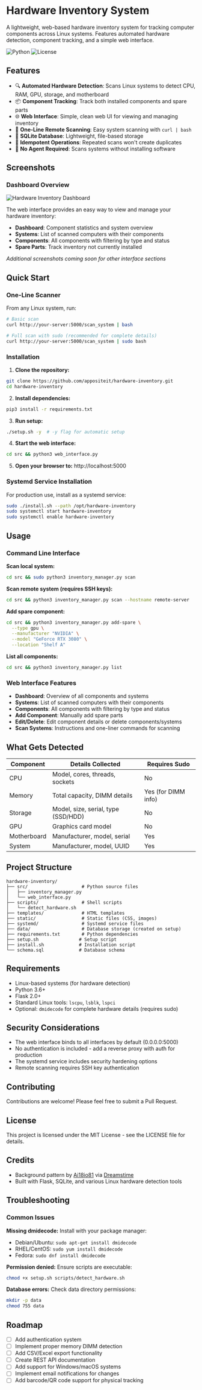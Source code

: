 # Hardware Inventory System

A lightweight, web-based hardware inventory system for tracking computer components across Linux systems. Features automated hardware detection, component tracking, and a simple web interface.

![Python](https://img.shields.io/badge/python-3.6+-blue.svg)
![License](https://img.shields.io/badge/license-MIT-green.svg)

## Features

- 🔍 **Automated Hardware Detection**: Scans Linux systems to detect CPU, RAM, GPU, storage, and motherboard
- 📦 **Component Tracking**: Track both installed components and spare parts
- 🌐 **Web Interface**: Simple, clean web UI for viewing and managing inventory
- 🚀 **One-Line Remote Scanning**: Easy system scanning with `curl | bash`
- 💾 **SQLite Database**: Lightweight, file-based storage
- 🔄 **Idempotent Operations**: Repeated scans won't create duplicates
- 🔧 **No Agent Required**: Scans systems without installing software

## Screenshots

### Dashboard Overview
![Hardware Inventory Dashboard](doc/homepage.png)

The web interface provides an easy way to view and manage your hardware inventory:
- **Dashboard**: Component statistics and system overview
- **Systems**: List of scanned computers with their components  
- **Components**: All components with filtering by type and status
- **Spare Parts**: Track inventory not currently installed

*Additional screenshots coming soon for other interface sections*

## Quick Start

### One-Line Scanner

From any Linux system, run:

```bash
# Basic scan
curl http://your-server:5000/scan_system | bash

# Full scan with sudo (recommended for complete details)
curl http://your-server:5000/scan_system | sudo bash
```

### Installation

1. **Clone the repository:**
```bash
git clone https://github.com/appositeit/hardware-inventory.git
cd hardware-inventory
```

2. **Install dependencies:**
```bash
pip3 install -r requirements.txt
```

3. **Run setup:**
```bash
./setup.sh -y  # -y flag for automatic setup
```

4. **Start the web interface:**
```bash
cd src && python3 web_interface.py
```

5. **Open your browser to:** http://localhost:5000

### Systemd Service Installation

For production use, install as a systemd service:

```bash
sudo ./install.sh --path /opt/hardware-inventory
sudo systemctl start hardware-inventory
sudo systemctl enable hardware-inventory
```

## Usage

### Command Line Interface

**Scan local system:**
```bash
cd src && sudo python3 inventory_manager.py scan
```

**Scan remote system (requires SSH keys):**
```bash
cd src && python3 inventory_manager.py scan --hostname remote-server
```

**Add spare component:**
```bash
cd src && python3 inventory_manager.py add-spare \
  --type gpu \
  --manufacturer "NVIDIA" \
  --model "GeForce RTX 3080" \
  --location "Shelf A"
```

**List all components:**
```bash
cd src && python3 inventory_manager.py list
```

### Web Interface Features

- **Dashboard**: Overview of all components and systems
- **Systems**: List of scanned computers with their components
- **Components**: All components with filtering by type and status
- **Add Component**: Manually add spare parts
- **Edit/Delete**: Edit component details or delete components/systems
- **Scan Systems**: Instructions and one-liner commands for scanning

## What Gets Detected

| Component | Details Collected | Requires Sudo |
|-----------|------------------|---------------|
| CPU | Model, cores, threads, sockets | No |
| Memory | Total capacity, DIMM details | Yes (for DIMM info) |
| Storage | Model, size, serial, type (SSD/HDD) | No |
| GPU | Graphics card model | No |
| Motherboard | Manufacturer, model, serial | Yes |
| System | Manufacturer, model, UUID | Yes |

## Project Structure

```
hardware-inventory/
├── src/                    # Python source files
│   ├── inventory_manager.py
│   └── web_interface.py
├── scripts/                # Shell scripts
│   └── detect_hardware.sh
├── templates/              # HTML templates
├── static/                 # Static files (CSS, images)
├── systemd/                # Systemd service files
├── data/                   # Database storage (created on setup)
├── requirements.txt        # Python dependencies
├── setup.sh               # Setup script
├── install.sh             # Installation script
└── schema.sql             # Database schema
```

## Requirements

- Linux-based systems (for hardware detection)
- Python 3.6+
- Flask 2.0+
- Standard Linux tools: `lscpu`, `lsblk`, `lspci`
- Optional: `dmidecode` for complete hardware details (requires sudo)

## Security Considerations

- The web interface binds to all interfaces by default (0.0.0.0:5000)
- No authentication is included - add a reverse proxy with auth for production
- The systemd service includes security hardening options
- Remote scanning requires SSH key authentication

## Contributing

Contributions are welcome! Please feel free to submit a Pull Request.

## License

This project is licensed under the MIT License - see the LICENSE file for details.

## Credits

- Background pattern by [Ai18io81](https://www.dreamstime.com/ai18io81_info) via [Dreamstime](https://www.dreamstime.com/)
- Built with Flask, SQLite, and various Linux hardware detection tools

## Troubleshooting

### Common Issues

**Missing dmidecode:** Install with your package manager:
- Debian/Ubuntu: `sudo apt-get install dmidecode`
- RHEL/CentOS: `sudo yum install dmidecode`
- Fedora: `sudo dnf install dmidecode`

**Permission denied:** Ensure scripts are executable:
```bash
chmod +x setup.sh scripts/detect_hardware.sh
```

**Database errors:** Check data directory permissions:
```bash
mkdir -p data
chmod 755 data
```

## Roadmap

- [ ] Add authentication system
- [ ] Implement proper memory DIMM detection
- [ ] Add CSV/Excel export functionality
- [ ] Create REST API documentation
- [ ] Add support for Windows/macOS systems
- [ ] Implement email notifications for changes
- [ ] Add barcode/QR code support for physical tracking
